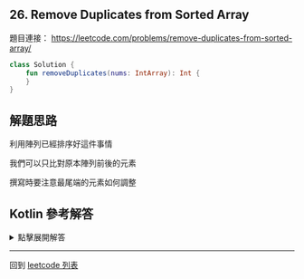 ## 26. Remove Duplicates from Sorted Array

題目連接： <https://leetcode.com/problems/remove-duplicates-from-sorted-array/>

```kotlin
class Solution {
    fun removeDuplicates(nums: IntArray): Int {
    }
}
```

## 解題思路

利用陣列已經排序好這件事情

我們可以只比對原本陣列前後的元素

撰寫時要注意最尾端的元素如何調整

## Kotlin 參考解答

<details>
  <summary>點擊展開解答</summary>

```kotlin
class Solution {
    fun removeDuplicates(nums: IntArray): Int {
        if (nums.isEmpty() || nums.size == 1) {
            return nums.size
        }
        var j = 0
        for (i in 0 until nums.size - 1) {
            if (nums[i] != nums[i + 1]) {
                nums[j] = nums[i]
                j++
            }
        }    
        nums[j] = nums[nums.size - 1]
        j++
        return j
    }
}
```

</details>


------

回到 [leetcode 列表](index.md)
